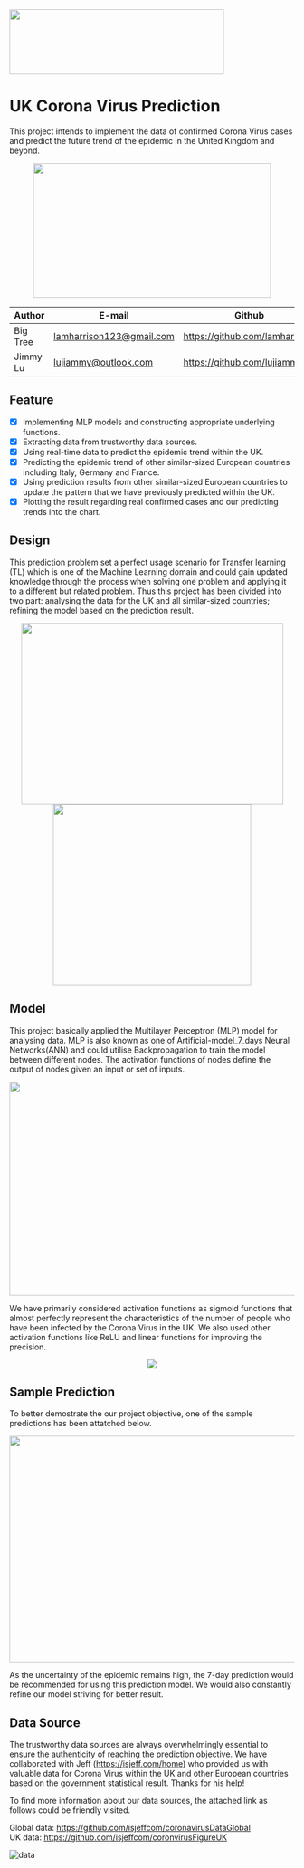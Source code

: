 <div align=left><img width="379" height="114.9" src="https://i.ibb.co/fkQvQfM/logo-prediction.png"/></div>

UK Corona Virus Prediction
===========================
This project intends to implement the data of confirmed Corona Virus cases and predict the future trend of the epidemic in the United Kingdom and beyond.

<div align=center><img width="420" height="238" src="https://cdn.cnn.com/cnnnext/dam/assets/200130165125-corona-virus-cdc-image-super-tease.jpg"/></div>

|Author|E-mail|Github
|----|---|---
|Big Tree|lamharrison123@gmail.com|https://github.com/lamharrison
|Jimmy Lu|lujiammy@outlook.com|https://github.com/lujiammy

## Feature
- [x] Implementing MLP models and constructing appropriate underlying functions.
- [x] Extracting data from trustworthy data sources.
- [x] Using real-time data to predict the epidemic trend within the UK.
- [x] Predicting the epidemic trend of other similar-sized European countries including Italy, Germany and France.
- [x] Using prediction results from other similar-sized European countries to update the pattern that we have previously predicted within the UK.
- [x] Plotting the result regarding real confirmed cases and our predicting trends into the chart.
  
## Design
This prediction problem set a perfect usage scenario for Transfer learning (TL) which is one of the Machine Learning domain and could gain updated knowledge through the process when solving one problem and applying it to a different but related problem. Thus this project has been divided into two part: analysing the data for the UK and all similar-sized countries; refining the model based on the prediction result.

<div align=center><img width="463" height="320" src="https://github.com/lamharrison/coronavirus-machine-learning/blob/master/img/transfer%20learnig.jpg"/> <img width="350" height="320" src="https://github.com/lamharrison/coronavirus-machine-learning/blob/master/img/transfer%20learning%20-%20NN.png"/>
</div>

## Model
This project basically applied the Multilayer Perceptron (MLP) model for analysing data. MLP is also known as one of Artificial-model_7_days Neural Networks(ANN) and could utilise Backpropagation to train the model between different nodes. The activation functions of nodes define the output of nodes given an input or set of inputs.

<div align=center><img width="574" height="378" src="https://github.com/lamharrison/coronavirus-machine-learning/blob/master/uk.png"/></div>

We have primarily considered activation functions as sigmoid functions that almost perfectly represent the characteristics of the number of people who have been infected by the Corona Virus in the UK. We also used other activation functions like ReLU and linear functions for improving the precision.
<div align=center><img src="https://github.com/lamharrison/coronavirus-machine-learning/blob/master/img/activation%20functions.png"/></div>

## Sample Prediction
To better demostrate the our project objective, one of the sample predictions has been attatched below.


<div align=center><img width="560" height="400" src="https://github.com/lamharrison/coronavirus-machine-learning/blob/master/img/uk_model_7_days.png"/></div>

As the uncertainty of the epidemic remains high, the 7-day prediction would be recommended for using this prediction model. We would also constantly refine our model striving for better result.

## Data Source
The trustworthy data sources are always overwhelmingly essential to ensure the authenticity of reaching the prediction objective. We have collaborated with Jeff (https://isjeff.com/home) who provided us with valuable data for Corona Virus within the UK and other European countries based on the government statistical result. Thanks for his help!

 To find more information about our data sources, the attached link as follows could be friendly visited. 

Global data: https://github.com/isjeffcom/coronavirusDataGlobal    
UK data: https://github.com/isjeffcom/coronvirusFigureUK

![data](https://github.com/lamharrison/coronavirus-machine-learning/blob/master/img/london%20visual.png)

